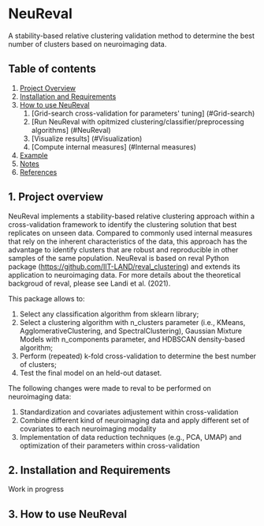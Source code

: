 # NeuReval
A stability-based relative clustering validation method to determine the best number of clusters based on neuroimaging data. 

## Table of contents
1. [Project Overview](#Project_Overview)
2. [Installation and Requirements](#Installation)
3. [How to use NeuReval](#Use)
    1. [Grid-search cross-validation for parameters' tuning] (#Grid-search)
    2. [Run NeuReval with opitmized clustering/classifier/preprocessing algorithms] (#NeuReval)
    3. [Visualize results] (#Visualization)
    4. [Compute internal measures] (#Internal measures)
5. [Example](#Example)
6. [Notes](#Notes)
7. [References](#References)

## 1. Project overview <a name="Project_Overview"></a>
NeuReval implements a stability-based relative clustering approach within a cross-validation framework to identify the clustering solution that best replicates on unseen data. Compared to commonly used internal measures that rely on the inherent characteristics of the data, this approach has the advantage to identify clusters that are robust and reproducible in other samples of the same population. NeuReval is based on reval Python package (https://github.com/IIT-LAND/reval_clustering) and extends its application to neuroimaging data. For more details about the theoretical backgroud of reval, please see Landi et al. (2021).

This package allows to:
1. Select any classification algorithm from sklearn library;
2. Select a clustering algorithm with n_clusters parameter (i.e., KMeans, AgglomerativeClustering, and SpectralClustering), Gaussian Mixture Models with n_components parameter, and HDBSCAN density-based algorithm;
3. Perform (repeated) k-fold cross-validation to determine the best number of clusters;
4. Test the final model on an held-out dataset.

The following changes were made to reval to be performed on neuroimaging data:
1. Standardization and covariates adjustement within cross-validation
2. Combine different kind of neuroimaging data and apply different set of covariates to each neuroimaging modality
3. Implementation of data reduction techniques (e.g., PCA, UMAP) and optimization of their parameters within cross-validation

## 2. Installation and Requirements <a name="Installation"></a>
Work in progress

## 3. How to use NeuReval <a name="Use"></a>



